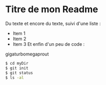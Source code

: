 # Titre de mon Readme
Du texte et encore du texte, suivi d'une liste :
- Item 1
- Item 2
- Item 3
Et enfin d'un peu de code :

gigaturbomegaprout
```sh
$ cd myDir
$ git init
$ git status
$ ls -al
```